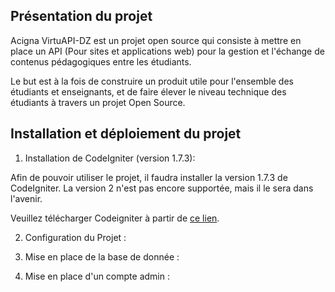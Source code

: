 ## Présentation du projet
Acigna VirtuAPI-DZ est un projet open source qui consiste à mettre en place un API (Pour sites et applications web) pour la gestion et l'échange de contenus pédagogiques entre les étudiants.

Le but est à la fois de construire un produit utile pour l'ensemble des étudiants et enseignants, et de faire élever le niveau technique des étudiants à travers un projet Open Source.

## Installation et déploiement du projet

1. Installation de CodeIgniter (version 1.7.3):

Afin de pouvoir utiliser le projet, il faudra installer la version 1.7.3 de CodeIgniter. La version 2 n'est pas encore supportée, mais il le sera dans l'avenir.

Veuillez télécharger Codeigniter à partir de [ce lien](http://ellislab.com/asset/ci_download_files/CodeIgniter_1.7.3.zip "Téléchargement CodeIgnter").

2. Configuration du Projet :

3. Mise en place de la base de donnée :

4. Mise en place d'un compte admin :
